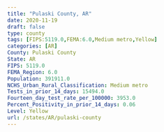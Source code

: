 ```yaml
---
title: "Pulaski County, AR"
date: 2020-11-19
draft: false
type: county
tags: [FIPS:5119.0,FEMA:6.0,Medium metro,Yellow]
categories: [AR]
County: Pulaski County
State: AR
FIPS: 5119.0
FEMA_Region: 6.0
Population: 391911.0
NCHS_Urban_Rural_Classification: Medium metro
Tests_in_prior_14_days: 15494.0
Fourteen_day_test_rate_per_100000: 3953.0
Percent_Positivity_in_prior_14_days: 0.06
Level: Yellow
url: /states/AR/pulaski-county
---
```



